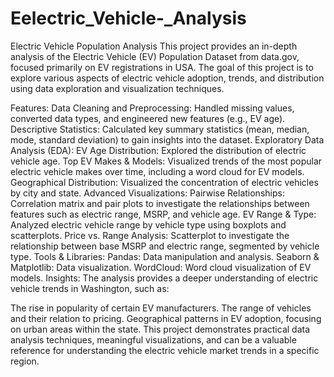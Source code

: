 # Eelectric_Vehicle-_Analysis
Electric Vehicle Population Analysis 
This project provides an in-depth analysis of the Electric Vehicle (EV) Population Dataset from data.gov, focused primarily on EV registrations in  USA. The goal of this project is to explore various aspects of electric vehicle adoption, trends, and distribution using data exploration and visualization techniques.

Features:
Data Cleaning and Preprocessing: Handled missing values, converted data types, and engineered new features (e.g., EV age).
Descriptive Statistics: Calculated key summary statistics (mean, median, mode, standard deviation) to gain insights into the dataset.
Exploratory Data Analysis (EDA):
EV Age Distribution: Explored the distribution of electric vehicle age.
Top EV Makes & Models: Visualized trends of the most popular electric vehicle makes over time, including a word cloud for EV models.
Geographical Distribution: Visualized the concentration of electric vehicles by city and state.
Advanced Visualizations:
Pairwise Relationships: Correlation matrix and pair plots to investigate the relationships between features such as electric range, MSRP, and vehicle age.
EV Range & Type: Analyzed electric vehicle range by vehicle type using boxplots and scatterplots.
Price vs. Range Analysis: Scatterplot to investigate the relationship between base MSRP and electric range, segmented by vehicle type.
Tools & Libraries:
Pandas: Data manipulation and analysis.
Seaborn & Matplotlib: Data visualization.
WordCloud: Word cloud visualization of EV models.
Insights:
The analysis provides a deeper understanding of electric vehicle trends in Washington, such as:

The rise in popularity of certain EV manufacturers.
The range of vehicles and their relation to pricing.
Geographical patterns in EV adoption, focusing on urban areas within the state.
This project demonstrates practical data analysis techniques, meaningful visualizations, and can be a valuable reference for understanding the electric vehicle market trends in a specific region.

